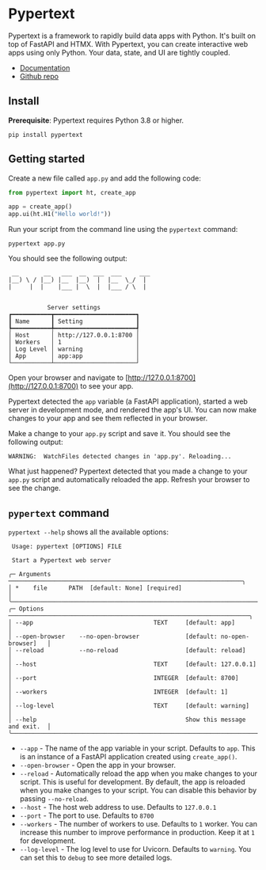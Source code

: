 # Pypertext

Pypertext is a framework to rapidly build data apps with Python. It's built on top of FastAPI and HTMX. With Pypertext, you can create interactive web apps using only Python. Your data, state, and UI are tightly coupled.

- [Documentation](https://pypertext.com)
- [Github repo](https://github.com/asifr/pypertext)

## Install

**Prerequisite**: Pypertext requires Python 3.8 or higher.

```
pip install pypertext
```

## Getting started

Create a new file called `app.py` and add the following code:

```python
from pypertext import ht, create_app

app = create_app()
app.ui(ht.H1("Hello world!"))
```

Run your script from the command line using the `pypertext` command:

```
pypertext app.py
```

You should see the following output:

```
 __       __   ___  __  ___  ___     ___ 
|__) \ / |__) |__  |__)  |  |__  \_/  |  
|     |  |    |___ |  \  |  |___ / \  |  


           Server settings           
┏━━━━━━━━━━━┳━━━━━━━━━━━━━━━━━━━━━━━┓
┃ Name      ┃ Setting               ┃
┡━━━━━━━━━━━╇━━━━━━━━━━━━━━━━━━━━━━━┩
│ Host      │ http://127.0.0.1:8700 │
│ Workers   │ 1                     │
│ Log Level │ warning               │
│ App       │ app:app               │
└───────────┴───────────────────────┘
```

Open your browser and navigate to [http://127.0.0.1:8700](http://127.0.0.1:8700) to see your app.

Pypertext detected the `app` variable (a FastAPI application), started a web server in development mode, and rendered the app's UI. You can now make changes to your app and see them reflected in your browser.

Make a change to your `app.py` script and save it. You should see the following output:

```
WARNING:  WatchFiles detected changes in 'app.py'. Reloading...
```

What just happened? Pypertext detected that you made a change to your `app.py` script and automatically reloaded the app. Refresh your browser to see the change.

## `pypertext` command

`pypertext --help` shows all the available options:

```
 Usage: pypertext [OPTIONS] FILE

 Start a Pypertext web server

╭─ Arguments ──────────────────────────────────────────────────────────────────╮
│ *    file      PATH  [default: None] [required]                              │
╰──────────────────────────────────────────────────────────────────────────────╯
╭─ Options ────────────────────────────────────────────────────────────────────╮
│ --app                                  TEXT     [default: app]               │
│ --open-browser    --no-open-browser             [default: no-open-browser]   │
│ --reload          --no-reload                   [default: reload]            │
│ --host                                 TEXT     [default: 127.0.0.1]         │
│ --port                                 INTEGER  [default: 8700]              │
│ --workers                              INTEGER  [default: 1]                 │
│ --log-level                            TEXT     [default: warning]           │
│ --help                                          Show this message and exit.  │
╰──────────────────────────────────────────────────────────────────────────────╯
```

- `--app` - The name of the app variable in your script. Defaults to `app`. This is an instance of a FastAPI application created using `create_app()`.
- `--open-browser` - Open the app in your browser.
- `--reload` - Automatically reload the app when you make changes to your script. This is useful for development. By default, the app is reloaded when you make changes to your script. You can disable this behavior by passing `--no-reload`.
- `--host` - The host web address to use. Defaults to `127.0.0.1`
- `--port` - The port to use. Defaults to `8700`
- `--workers` - The number of workers to use. Defaults to `1` worker. You can increase this number to improve performance in production. Keep it at `1` for development.
- `--log-level` - The log level to use for Uvicorn. Defaults to `warning`. You can set this to `debug` to see more detailed logs.
